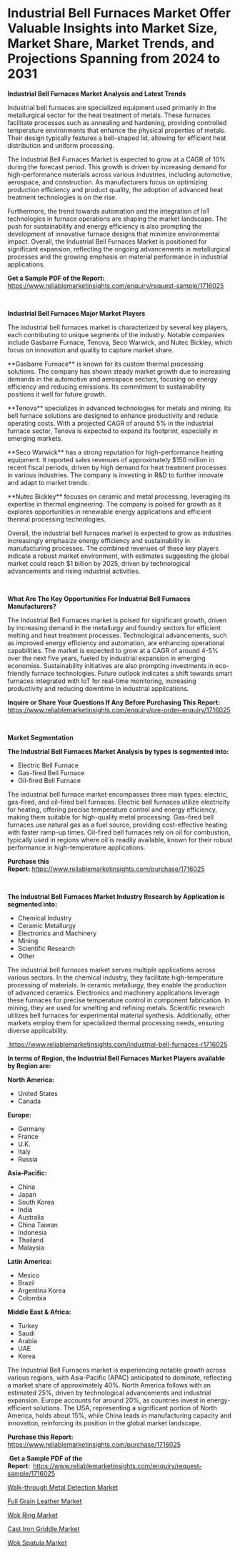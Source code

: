 <p><h1>Industrial Bell Furnaces Market Offer Valuable Insights into Market Size, Market Share, Market Trends, and Projections Spanning from 2024 to 2031</h1></p><p><strong>Industrial Bell Furnaces Market Analysis and Latest Trends</strong></p>
<p><p>Industrial bell furnaces are specialized equipment used primarily in the metallurgical sector for the heat treatment of metals. These furnaces facilitate processes such as annealing and hardening, providing controlled temperature environments that enhance the physical properties of metals. Their design typically features a bell-shaped lid, allowing for efficient heat distribution and uniform processing.</p><p>The Industrial Bell Furnaces Market is expected to grow at a CAGR of 10% during the forecast period. This growth is driven by increasing demand for high-performance materials across various industries, including automotive, aerospace, and construction. As manufacturers focus on optimizing production efficiency and product quality, the adoption of advanced heat treatment technologies is on the rise.</p><p>Furthermore, the trend towards automation and the integration of IoT technologies in furnace operations are shaping the market landscape. The push for sustainability and energy efficiency is also prompting the development of innovative furnace designs that minimize environmental impact. Overall, the Industrial Bell Furnaces Market is positioned for significant expansion, reflecting the ongoing advancements in metallurgical processes and the growing emphasis on material performance in industrial applications.</p></p>
<p><strong>Get a Sample PDF of the Report:&nbsp;</strong> <a href="https://www.reliablemarketinsights.com/enquiry/request-sample/1716025?utm_campaign=1197&utm_medium=2&utm_source=Github&utm_content=ia&utm_term=23102024&utm_id=industrial-bell-furnaces">https://www.reliablemarketinsights.com/enquiry/request-sample/1716025</a></p>
<p>&nbsp;</p>
<p><strong>Industrial Bell Furnaces Major Market Players</strong></p>
<p><p>The industrial bell furnaces market is characterized by several key players, each contributing to unique segments of the industry. Notable companies include Gasbarre Furnace, Tenova, Seco Warwick, and Nutec Bickley, which focus on innovation and quality to capture market share.</p><p>**Gasbarre Furnace** is known for its custom thermal processing solutions. The company has shown steady market growth due to increasing demands in the automotive and aerospace sectors, focusing on energy efficiency and reducing emissions. Its commitment to sustainability positions it well for future growth.</p><p>**Tenova** specializes in advanced technologies for metals and mining. Its bell furnace solutions are designed to enhance productivity and reduce operating costs. With a projected CAGR of around 5% in the industrial furnace sector, Tenova is expected to expand its footprint, especially in emerging markets.</p><p>**Seco Warwick** has a strong reputation for high-performance heating equipment. It reported sales revenues of approximately $150 million in recent fiscal periods, driven by high demand for heat treatment processes in various industries. The company is investing in R&D to further innovate and adapt to market trends.</p><p>**Nutec Bickley** focuses on ceramic and metal processing, leveraging its expertise in thermal engineering. The company is poised for growth as it explores opportunities in renewable energy applications and efficient thermal processing technologies.</p><p>Overall, the industrial bell furnaces market is expected to grow as industries increasingly emphasize energy efficiency and sustainability in manufacturing processes. The combined revenues of these key players indicate a robust market environment, with estimates suggesting the global market could reach $1 billion by 2025, driven by technological advancements and rising industrial activities.</p></p>
<p>&nbsp;</p>
<p><strong>What Are The Key Opportunities For Industrial Bell Furnaces Manufacturers?</strong></p>
<p><p>The Industrial Bell Furnaces market is poised for significant growth, driven by increasing demand in the metallurgy and foundry sectors for efficient melting and heat treatment processes. Technological advancements, such as improved energy efficiency and automation, are enhancing operational capabilities. The market is expected to grow at a CAGR of around 4-5% over the next five years, fueled by industrial expansion in emerging economies. Sustainability initiatives are also prompting investments in eco-friendly furnace technologies. Future outlook indicates a shift towards smart furnaces integrated with IoT for real-time monitoring, increasing productivity and reducing downtime in industrial applications.</p></p>
<p><strong>Inquire or Share Your Questions If Any Before Purchasing This Report:</strong> <a href="https://www.reliablemarketinsights.com/enquiry/pre-order-enquiry/1716025?utm_campaign=1197&utm_medium=2&utm_source=Github&utm_content=ia&utm_term=23102024&utm_id=industrial-bell-furnaces">https://www.reliablemarketinsights.com/enquiry/pre-order-enquiry/1716025</a></p>
<p>&nbsp;</p>
<p><strong>Market Segmentation</strong></p>
<p><strong>The Industrial Bell Furnaces Market Analysis by types is segmented into:</strong></p>
<p><ul><li>Electric Bell Furnace</li><li>Gas-fired Bell Furnace</li><li>Oil-fired Bell Furnace</li></ul></p>
<p><p>The industrial bell furnace market encompasses three main types: electric, gas-fired, and oil-fired bell furnaces. Electric bell furnaces utilize electricity for heating, offering precise temperature control and energy efficiency, making them suitable for high-quality metal processing. Gas-fired bell furnaces use natural gas as a fuel source, providing cost-effective heating with faster ramp-up times. Oil-fired bell furnaces rely on oil for combustion, typically used in regions where oil is readily available, known for their robust performance in high-temperature applications.</p></p>
<p><strong>Purchase this Report:&nbsp;</strong><a href="https://www.reliablemarketinsights.com/purchase/1716025?utm_campaign=1197&utm_medium=2&utm_source=Github&utm_content=ia&utm_term=23102024&utm_id=industrial-bell-furnaces">https://www.reliablemarketinsights.com/purchase/1716025</a></p>
<p>&nbsp;</p>
<p><strong>The Industrial Bell Furnaces Market Industry Research by Application is segmented into:</strong></p>
<p><ul><li>Chemical Industry</li><li>Ceramic Metallurgy</li><li>Electronics and Machinery</li><li>Mining</li><li>Scientific Research</li><li>Other</li></ul></p>
<p><p>The industrial bell furnaces market serves multiple applications across various sectors. In the chemical industry, they facilitate high-temperature processing of materials. In ceramic metallurgy, they enable the production of advanced ceramics. Electronics and machinery applications leverage these furnaces for precise temperature control in component fabrication. In mining, they are used for smelting and refining metals. Scientific research utilizes bell furnaces for experimental material synthesis. Additionally, other markets employ them for specialized thermal processing needs, ensuring diverse applicability.</p></p>
<p><a href="https://www.reliablemarketinsights.com/industrial-bell-furnaces-r1716025?utm_campaign=1197&utm_medium=2&utm_source=Github&utm_content=ia&utm_term=23102024&utm_id=industrial-bell-furnaces">&nbsp;https://www.reliablemarketinsights.com/industrial-bell-furnaces-r1716025</a></p>
<p><strong>In terms of Region, the Industrial Bell Furnaces Market Players available by Region are:</strong></p>
<p>
    <p> <strong> North America: </strong>
        <ul>
            <li>United States</li>
            <li>Canada</li>
        </ul>
        </p> 
    <p> <strong> Europe: </strong>
        <ul>
            <li>Germany</li>
            <li>France</li>
            <li>U.K.</li>
            <li>Italy</li>
            <li>Russia</li>
        </ul>
        </p> 
    <p> <strong> Asia-Pacific: </strong>
        <ul>
            <li>China</li>
            <li>Japan</li>
            <li>South Korea</li>
            <li>India</li>
            <li>Australia</li>
            <li>China Taiwan</li>
            <li>Indonesia</li>
            <li>Thailand</li>
            <li>Malaysia</li>
        </ul>
        </p> 
    <p> <strong> Latin America: </strong>
        <ul>
            <li>Mexico</li>
            <li>Brazil</li>
            <li>Argentina Korea</li>
            <li>Colombia</li>
        </ul>
        </p> 
    <p> <strong> Middle East & Africa: </strong>
        <ul>
            <li>Turkey</li>
            <li>Saudi</li>
            <li>Arabia</li>
            <li>UAE</li>
            <li>Korea</li>
        </ul>
    </p>
    </p>
<p><p>The Industrial Bell Furnaces market is experiencing notable growth across various regions, with Asia-Pacific (APAC) anticipated to dominate, reflecting a market share of approximately 40%. North America follows with an estimated 25%, driven by technological advancements and industrial expansion. Europe accounts for around 20%, as countries invest in energy-efficient solutions. The USA, representing a significant portion of North America, holds about 15%, while China leads in manufacturing capacity and innovation, reinforcing its position in the global market landscape.</p></p>
<p><strong>Purchase this Report: </strong><a href="https://www.reliablemarketinsights.com/purchase/1716025?utm_campaign=1197&utm_medium=2&utm_source=Github&utm_content=ia&utm_term=23102024&utm_id=industrial-bell-furnaces">https://www.reliablemarketinsights.com/purchase/1716025</a></p>
<p>&nbsp;<strong>Get a Sample PDF of the Report:&nbsp;&nbsp;</strong><a href="https://www.reliablemarketinsights.com/enquiry/request-sample/1716025?utm_campaign=1197&utm_medium=2&utm_source=Github&utm_content=ia&utm_term=23102024&utm_id=industrial-bell-furnaces">https://www.reliablemarketinsights.com/enquiry/request-sample/1716025</a></p>
<p><strong></strong></p>
<p><p><a href="https://github.com/NorbertYates/Market-Research-Report-List-7/blob/main/walk-through-metal-detection-market.md?utm_campaign=1197&utm_medium=2&utm_source=Github&utm_content=ia&utm_term=23102024&utm_id=industrial-bell-furnaces">Walk-through Metal Detection Market</a></p><p><a href="https://github.com/prosalinda88/Market-Research-Report-List-6/blob/main/full-grain-leather-market.md?utm_campaign=1197&utm_medium=2&utm_source=Github&utm_content=ia&utm_term=23102024&utm_id=industrial-bell-furnaces">Full Grain Leather Market</a></p><p><a href="https://www.linkedin.com/pulse/wok-ring-value-chain-analysis-from-raw-materials-end-user-applications-z6ege?utm_campaign=1197&utm_medium=2&utm_source=Github&utm_content=ia&utm_term=23102024&utm_id=industrial-bell-furnaces">Wok Ring Market</a></p><p><a href="https://www.linkedin.com/pulse/strategic-roadmap-success-global-cast-iron-griddle-market-analysis-m7tae?utm_campaign=1197&utm_medium=2&utm_source=Github&utm_content=ia&utm_term=23102024&utm_id=industrial-bell-furnaces">Cast Iron Griddle Market</a></p><p><a href="https://www.linkedin.com/pulse/wok-spatula-market-industry-trends-forecast-period-from-2024-sgzbe?utm_campaign=1197&utm_medium=2&utm_source=Github&utm_content=ia&utm_term=23102024&utm_id=industrial-bell-furnaces">Wok Spatula Market</a></p></p>